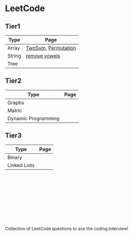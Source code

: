 # LeetCode


## Tier1
| Type              |         Page |
| ----------------- | ----------------- |
| Array             | [TwoSum](https://github.com/loafcheck/LeetCode/tree/main/0001-two-sum), [Permutation](https://github.com/loafcheck/LeetCode/tree/main/1920-build-array-from-permutation)|
|String             |[remove vowels](https://github.com/loafcheck/LeetCode/tree/main/1119-remove-vowels-from-a-string)                   |
|Tree               |                   |

## Tier2
| Type              |              Page |
| ----------------- | ----------------- |
|Graphs             |                   |
|Matric             |                   |
|Dynamic Programming|                   |

## Tier3
| Type              |         Page |
| ----------------- | ----------------- |
| Binary            |                   |
|Linked Lists       |                   |


<br/><br/><br/><br/><br/><br/><br/><br/><br/><br/>
Collection of LeetCode questions to ace the coding interview!
